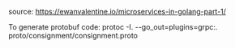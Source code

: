source: https://ewanvalentine.io/microservices-in-golang-part-1/

To generate protobuf code:
protoc -I. --go_out=plugins=grpc:. \
proto/consignment/consignment.proto